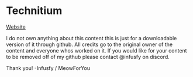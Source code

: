 # Technitium

[Website](https://technitium.com/tmac/)





I do not own anything about this content this is just for a downloadable version of it through github. All credits go to the original owner of the content and everyone whos worked on it. If you would like for your content to be removed off of my github please contact @infusfy on discord.

Thank you! -Infusfy / MeowForYou

